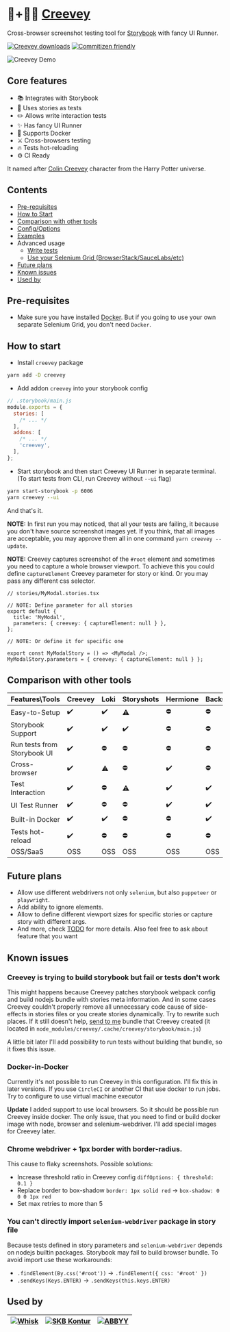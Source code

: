 # 📸+👦🏼 [Creevey](https://harrypotter.fandom.com/wiki/Colin_Creevey)

Cross-browser screenshot testing tool for [Storybook](https://storybook.js.org/) with fancy UI Runner.

[![Creevey downloads](https://img.shields.io/npm/dt/creevey)](https://www.npmjs.com/package/creevey)
[![Commitizen friendly](https://img.shields.io/badge/commitizen-friendly-brightgreen.svg)](http://commitizen.github.io/cz-cli/)

![Creevey Demo](https://user-images.githubusercontent.com/6397708/100863723-cd6b8500-34b6-11eb-94e1-849590bc8066.gif)

## Core features

- 📚 Integrates with Storybook
- 📜 Uses stories as tests
- ✏️ Allows write interaction tests
- ✨ Has fancy UI Runner
- 🐳 Supports Docker
- ⚔️ Cross-browsers testing
- 🔥 Tests hot-reloading
- ⚙️ CI Ready

It named after [Colin Creevey](https://harrypotter.fandom.com/wiki/Colin_Creevey) character from the Harry Potter universe.

## Contents

- [Pre-requisites](#pre-requisites)
- [How to Start](#how-to-start)
- [Comparison with other tools](#comparison-with-other-tools)
- [Config/Options](docs/config.md)
- [Examples](https://github.com/wKich/creevey-examples)
- Advanced usage
  - [Write tests](docs/tests.md)
  - [Use your Selenium Grid (BrowserStack/SauceLabs/etc)](docs/grid.md)
- [Future plans](#future-plans)
- [Known issues](#known-issues)
- [Used by](#used-by)

## Pre-requisites

- Make sure you have installed [Docker](https://www.docker.com/products/docker-desktop). But if you going to use your own separate Selenium Grid, you don't need `Docker`.

## How to start

- Install `creevey` package

```bash
yarn add -D creevey
```

- Add addon `creevey` into your storybook config

```js
// .storybook/main.js
module.exports = {
  stories: [
    /* ... */
  ],
  addons: [
    /* ... */
    'creevey',
  ],
};
```

- Start storybook and then start Creevey UI Runner in separate terminal. (To start tests from CLI, run Creevey without `--ui` flag)

```bash
yarn start-storybook -p 6006
yarn creevey --ui
```

And that's it.

**NOTE:** In first run you may noticed, that all your tests are failing, it because you don't have source screenshot images yet. If you think, that all images are acceptable, you may approve them all in one command `yarn creevey --update`.

**NOTE:** Creevey captures screenshot of the `#root` element and sometimes you need to capture a whole browser viewport. To achieve this you could define `captureElement` Creevey parameter for story or kind. Or you may pass any different css selector.

```tsx
// stories/MyModal.stories.tsx

// NOTE: Define parameter for all stories
export default {
  title: 'MyModal',
  parameters: { creevey: { captureElement: null } },
};

// NOTE: Or define it for specific one

export const MyModalStory = () => <MyModal />;
MyModalStory.parameters = { creevey: { captureElement: null } };
```

## Comparison with other tools

| Features\Tools              | Creevey            | Loki               | Storyshots         | Hermione           | BackstopJS         | Percy/Happo        | Chromatic          |
| --------------------------- | ------------------ | ------------------ | ------------------ | ------------------ | ------------------ | ------------------ | ------------------ |
| Easy-to-Setup               | :heavy_check_mark: | :heavy_check_mark: | :warning:          | :no_entry:         | :no_entry:         | :heavy_check_mark: | :heavy_check_mark: |
| Storybook Support           | :heavy_check_mark: | :heavy_check_mark: | :heavy_check_mark: | :no_entry:         | :no_entry:         | :heavy_check_mark: | :heavy_check_mark: |
| Run tests from Storybook UI | :heavy_check_mark: | :no_entry:         | :no_entry:         | :no_entry:         | :no_entry:         | :no_entry:         | :no_entry:         |
| Cross-browser               | :heavy_check_mark: | :warning:          | :no_entry:         | :heavy_check_mark: | :no_entry:         | :heavy_check_mark: | :heavy_check_mark: |
| Test Interaction            | :heavy_check_mark: | :no_entry:         | :warning:          | :heavy_check_mark: | :heavy_check_mark: | :no_entry:         | :no_entry:         |
| UI Test Runner              | :heavy_check_mark: | :no_entry:         | :no_entry:         | :heavy_check_mark: | :heavy_check_mark: | :heavy_check_mark: | :heavy_check_mark: |
| Built-in Docker             | :heavy_check_mark: | :heavy_check_mark: | :no_entry:         | :no_entry:         | :heavy_check_mark: | :warning:          | :warning:          |
| Tests hot-reload            | :heavy_check_mark: | :no_entry:         | :no_entry:         | :no_entry:         | :no_entry:         | :no_entry:         | :no_entry:         |
| OSS/SaaS                    | OSS                | OSS                | OSS                | OSS                | OSS                | SaaS               | SaaS               |

## Future plans

- Allow use different webdrivers not only `selenium`, but also `puppeteer` or `playwright`.
- Add ability to ignore elements.
- Allow to define different viewport sizes for specific stories or capture story with different args.
- And more, check [TODO](TODO.md) for more details. Also feel free to ask about feature that you want

## Known issues

### Creevey is trying to build storybook but fail or tests don't work

This might happens because Creevey patches storybook webpack config and build nodejs bundle with stories meta information. And in some cases Creevey couldn't properly remove all unnecessary code cause of side-effects in stories files or you create stories dynamically. Try to rewrite such places. If it still doesn't help, [send to me](mailto:creevey@kich.dev) bundle that Creevey created (it located in `node_modules/creevey/.cache/creevey/storybook/main.js`)

A little bit later I'll add possibility to run tests without building that bundle, so it fixes this issue.

### Docker-in-Docker

Currently it's not possible to run Creevey in this configuration. I'll fix this in later versions.
If you use `CircleCI` or another CI that use docker to run jobs. Try to configure to use virtual machine executor

**Update** I added support to use local browsers. So it should be possible run Creevey inside docker.
The only issue, that you need to find or build docker image with node, browser and selenium-webdriver. I'll add special images for Creevey later.

### Chrome webdriver + 1px border with border-radius.

This cause to flaky screenshots. Possible solutions:

- Increase threshold ratio in Creevey config `diffOptions: { threshold: 0.1 }`
- Replace border to box-shadow `border: 1px solid red` -> `box-shadow: 0 0 0 1px red`
- Set max retries to more than 5

### You can't directly import `selenium-webdriver` package in story file

Because tests defined in story parameters and `selenium-webdriver` depends on nodejs builtin packages. Storybook may fail to build browser bundle. To avoid import use these workarounds:

- `.findElement(By.css('#root'))` -> `.findElement({ css: '#root' })`
- `.sendKeys(Keys.ENTER)` -> `.sendKeys(this.keys.ENTER)`

## Used by

| [![Whisk](https://raw.githubusercontent.com/wKich/creevey/master/.github/images/whisk.svg)](https://whisk.com/) | [![SKB Kontur](https://kontur.ru/Files/userfiles/image/brandbook/logo-skb-kontur-eng.png)](https://kontur.ru/) | [![ABBYY](https://raw.githubusercontent.com/wKich/creevey/master/.github/images/abbyy.svg)](https://www.abbyy.com/) |
| --------------------------------------------------------------------------------------------------------------- | -------------------------------------------------------------------------------------------------------------- | ------------------------------------------------------------------------------------------------------------------- |
